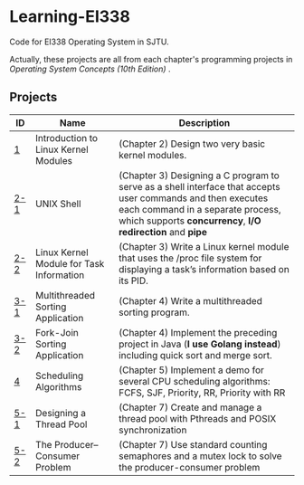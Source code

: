 # Learning-EI338
Code for EI338 Operating System in SJTU. 

Actually, these projects are all from each chapter's programming projects in *Operating System Concepts (10th Edition)* .

## Projects

| ID               | Name                                     | Description                                                  |
| ---------------- | ---------------------------------------- | ------------------------------------------------------------ |
| [1](./Project-1) | Introduction to Linux Kernel Modules     | (Chapter 2) Design two very basic kernel modules.            |
| [2-1](./Project-2-1)             | UNIX Shell                               | (Chapter 3) Designing a C program to serve as a shell interface that accepts user commands and then executes each command in a separate process, which supports **concurrency**, **I/O redirection** and **pipe** |
| [2-2](./Project-2-2)              | Linux Kernel Module for Task Information | (Chapter 3) Write a Linux kernel module that uses the /proc file system for displaying a task’s information based on its PID. |
| [3-1](./Project-3-1)              | Multithreaded Sorting Application        | (Chapter 4) Write a multithreaded sorting program.           |
| [3-2](./Project-3-2)               | Fork-Join Sorting Application            | (Chapter 4) Implement the preceding project in Java (**I use Golang instead**) including quick sort and merge sort. |
| [4](./Project-4) | Scheduling Algorithms | (Chapter 5) Implement a demo for several CPU scheduling algorithms: FCFS, SJF, Priority, RR, Priority with RR |
| [5-1](./Project-5-1) | Designing a Thread Pool | (Chapter 7) Create and manage a thread pool with Pthreads and POSIX synchronization |
| [5-2](./Project-5-2) | The Producer–Consumer Problem | (Chapter 7) Use standard counting semaphores and a mutex lock to solve the producer-consumer problem |




